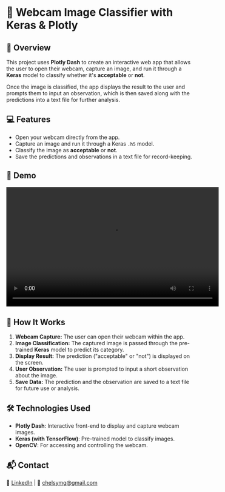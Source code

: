 # 📸 Webcam Image Classifier with Keras & Plotly

## 🚀 Overview
This project uses **Plotly Dash** to create an interactive web app that allows the user to open their webcam, capture an image, and run it through a **Keras** model to classify whether it's **acceptable** or **not**.

Once the image is classified, the app displays the result to the user and prompts them to input an observation, which is then saved along with the predictions into a text file for further analysis.

## 💻 Features
- Open your webcam directly from the app.
- Capture an image and run it through a Keras `.h5` model.
- Classify the image as **acceptable** or **not**.
- Save the predictions and observations in a text file for record-keeping.

## 🎥 Demo
<video width="560" height="315" controls>
  <source src="Funcionamiento Aplicacion ML.mp4" type="video/mp4">
</video>

## 📸 How It Works
1. **Webcam Capture:** The user can open their webcam within the app.
2. **Image Classification:** The captured image is passed through the pre-trained **Keras** model to predict its category.
3. **Display Result:** The prediction ("acceptable" or "not") is displayed on the screen.
4. **User Observation:** The user is prompted to input a short observation about the image.
5. **Save Data:** The prediction and the observation are saved to a text file for future use or analysis.

## 🛠️ Technologies Used
- **Plotly Dash**: Interactive front-end to display and capture webcam images.
- **Keras (with TensorFlow)**: Pre-trained model to classify images.
- **OpenCV**: For accessing and controlling the webcam.

## 📬 Contact

💼 [LinkedIn](https://www.linkedin.com/in/chelsy-mena-gonzalez) | 📧 [chelsymg@gmail.com](mailto:chelsymg@gmail.com)


